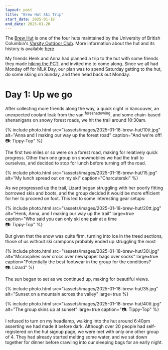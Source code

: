 ```yaml
---
layout: post
title: "Brew Hut Ski Trip"
start_date: 2025-01-18
end_date: 2025-01-20
---
```

The [Brew Hut](https://huts.ubc-voc.com/Brew/) is one of the four huts maintained by the University of British Columbia's [Varsity Outdoor Club](https://www.ubc-voc.com/). More information about the hut and its history is available [here](https://www.ubc-voc.com/wiki/Brew_Hut)

My friends Henk and Anna had planned a trip to the hut with some friends they made [hiking the PCT](https://ahhike.blogspot.com/), and invited me to come along. Since we all had Monday off for MLK Day, our plan was to spend Saturday getting to the hut, do some skiing on Sunday, and then head back out Monday.

# Day 1: Up we go
After collecting more friends along the way, a quick night in Vancouver, an unexpected coolant leak from the van <sup>foreshadowing</sup>, and some chain-based shenanigans on snowy forest roads, we hit the trail around 10:30am.

{% include photo.html
   src="/assets/images/2025-01-18-brew-hut/10tt.jpg"
   alt="Anna and I making our way up the forest road"
   caption="And we're off!<br/>📷: Tippy-Top" %}

The first two miles or so were on a forest road, making for relatively quick progress. Other than one group on snowmobiles we had the trail to ourselves, and decided to stop for lunch before turning off the road.

{% include photo.html
   src="/assets/images/2025-01-18-brew-hut/15.jpg"
   alt="My lunch spread out on my ski"
   caption="Charcuterski" %}

As we progressed up the trail, Lizard began struggling with her poorly fitting borrowed skis and boots, and the group decided it would be more efficient for her to proceed on foot. This led to some interesting gear setups:

{% include photo.html
   src="/assets/images/2025-01-18-brew-hut/20tt.jpg"
   alt="Henk, Anna, and I making our way up the trail"
   large=true
   caption="Who said you can only ski one pair at a time<br/>📷: Tippy-Top" %}

But given that the snow was quite firm, turning into ice in the treed sections, those of us without ski crampons probably ended up struggling the most

{% include photo.html
   src="/assets/images/2025-01-18-brew-hut/30l.jpg"
   alt="Microspikes over crocs over newspaper bags over socks"
   large=true
   caption="Potentially the best footwear in the group for the conditions?<br/>📷: Lizard" %}

The sun began to set as we continued up, making for beautiful views.

{% include photo.html
   src="/assets/images/2025-01-18-brew-hut/35.jpg"
   alt="Sunset on a mountain across the valley"
   large=true %}

{% include photo.html
   src="/assets/images/2025-01-18-brew-hut/40tt.jpg"
   alt="The group skins up at sunset"
   large=true 
   caption="📷: Tippy-Top" %}

I refused to turn on my headlamp, walking into the hut around 6:40pm asserting we had made it before dark. Although over 20 people had self-registered on the hut signup page, we were met with only one other group of 4. They had already started melting some water, and we sat down together for dinner before crawling into our sleeping bags for an early night.

<div class="strava-embed-placeholder" data-embed-type="activity" data-embed-id="13402315910" data-style="standard" data-from-embed="false"></div><script src="https://strava-embeds.com/embed.js"></script>
